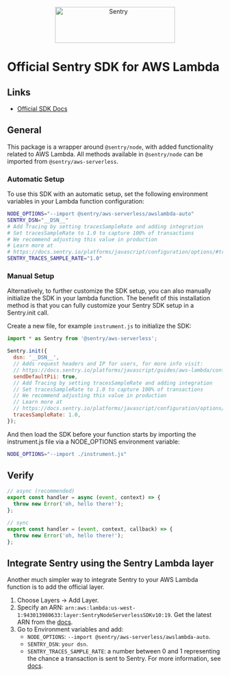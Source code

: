 <p align="center">
  <a href="https://sentry.io/?utm_source=github&utm_medium=logo" target="_blank">
    <img src="https://sentry-brand.storage.googleapis.com/sentry-wordmark-dark-280x84.png" alt="Sentry" width="280" height="84">
  </a>
</p>

# Official Sentry SDK for AWS Lambda

## Links

- [Official SDK Docs](https://docs.sentry.io/platforms/javascript/guides/aws-lambda)

## General

This package is a wrapper around `@sentry/node`, with added functionality related to AWS Lambda. All
methods available in `@sentry/node` can be imported from `@sentry/aws-serverless`.

### Automatic Setup

To use this SDK with an automatic setup, set the following environment variables in your Lambda function configuration:

```bash
NODE_OPTIONS="--import @sentry/aws-serverless/awslambda-auto"
SENTRY_DSN="__DSN__"
# Add Tracing by setting tracesSampleRate and adding integration
# Set tracesSampleRate to 1.0 to capture 100% of transactions
# We recommend adjusting this value in production
# Learn more at
# https://docs.sentry.io/platforms/javascript/configuration/options/#traces-sample-rate
SENTRY_TRACES_SAMPLE_RATE="1.0"
```

### Manual Setup

Alternatively, to further customize the SDK setup, you can also manually initialize the SDK in your lambda function. The benefit of this installation method is that you can fully customize your Sentry SDK setup in a Sentry.init call.

Create a new file, for example `instrument.js` to initialize the SDK:

```js
import * as Sentry from '@sentry/aws-serverless';

Sentry.init({
  dsn: '__DSN__',
  // Adds request headers and IP for users, for more info visit:
  // https://docs.sentry.io/platforms/javascript/guides/aws-lambda/configuration/options/#sendDefaultPii
  sendDefaultPii: true,
  // Add Tracing by setting tracesSampleRate and adding integration
  // Set tracesSampleRate to 1.0 to capture 100% of transactions
  // We recommend adjusting this value in production
  // Learn more at
  // https://docs.sentry.io/platforms/javascript/configuration/options/#traces-sample-rate
  tracesSampleRate: 1.0,
});
```

And then load the SDK before your function starts by importing the instrument.js file via a NODE_OPTIONS environment variable:

```bash
NODE_OPTIONS="--import ./instrument.js"
```

## Verify

```js
// async (recommended)
export const handler = async (event, context) => {
  throw new Error('oh, hello there!');
};

// sync
export const handler = (event, context, callback) => {
  throw new Error('oh, hello there!');
};
```

## Integrate Sentry using the Sentry Lambda layer

Another much simpler way to integrate Sentry to your AWS Lambda function is to add the official layer.

1. Choose Layers -> Add Layer.
2. Specify an ARN: `arn:aws:lambda:us-west-1:943013980633:layer:SentryNodeServerlessSDKv10:19`. Get the latest ARN from the [docs](https://docs.sentry.io/platforms/javascript/guides/aws-lambda/install/layer).
3. Go to Environment variables and add:
   - `NODE_OPTIONS`: `--import @sentry/aws-serverless/awslambda-auto`.
   - `SENTRY_DSN`: `your dsn`.
   - `SENTRY_TRACES_SAMPLE_RATE`: a number between 0 and 1 representing the chance a transaction is sent to Sentry. For
     more information, see
     [docs](https://docs.sentry.io/platforms/javascript/guides/aws-lambda/configuration/options/#tracesSampleRate).
